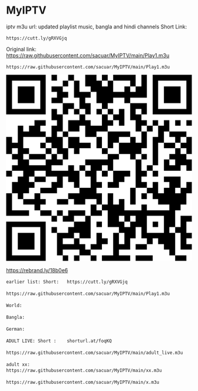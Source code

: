 # MyIPTV
 
iptv m3u url:
updated playlist music, bangla and hindi channels
Short Link:
```
https://cutt.ly/gRXVGjq
```
Original link:
https://raw.githubusercontent.com/sacuar/MyIPTV/main/Play1.m3u

```
https://raw.githubusercontent.com/sacuar/MyIPTV/main/Play1.m3u
```

![QR Code](https://raw.githubusercontent.com/sacuar/MyIPTV/main/photo/rebrand.ly.18b0e6.png)

https://rebrand.ly/18b0e6
```
earlier list: Short:   https://cutt.ly/gRXVGjq

https://raw.githubusercontent.com/sacuar/MyIPTV/main/Play1.m3u

World:

Bangla:

German:

ADULT LIVE: Short :    shorturl.at/foqKQ

https://raw.githubusercontent.com/sacuar/MyIPTV/main/adult_live.m3u

adult xx:
https://raw.githubusercontent.com/sacuar/MyIPTV/main/xx.m3u

https://raw.githubusercontent.com/sacuar/MyIPTV/main/x.m3u
